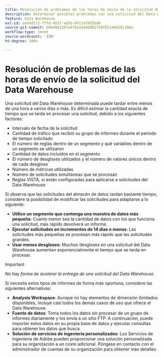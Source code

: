 ```yaml
---
title: Resolución de problemas de las horas de envío de la solicitud del Data Warehouse
description: Determinar posibles problemas con una solicitud del Data Warehouse que puede prolongar las horas de envío.
feature: Data Warehouse
exl-id: eed4d172-fffd-453f-ab5b-0fc2a79d5bd0
source-git-commit: b8640d1387a475e2a9dd082759f0514bd18c1b6e
workflow-type: tm+mt
source-wordcount: '330'
ht-degree: 100%

---
```


# Resolución de problemas de las horas de envío de la solicitud del Data Warehouse

Una solicitud del Data Warehouse determinada puede tardar entre menos de una hora a varios días o más. Es difícil estimar la cantidad exacta de tiempo que se tarda en procesar una solicitud, debido a los siguientes factores:

* Intervalo de fecha de la solicitud
* Cantidad de tráfico que recibió su grupo de informes durante el período de tiempo solicitado
* El número de reglas dentro de un segmento y qué variables dentro de un segmento se utilizaron
* Cantidad de datos incluidos en el segmento
* El número de desgloses utilizados y el número de valores únicos dentro de cada desglose
* Número de métricas utilizadas
* Número de solicitudes simultáneas que se procesan
* Reglas VISTA, si están configuradas para aplicarse a solicitudes del Data Warehouse

Si observa que las solicitudes del almacén de datos tardan bastante tiempo, considere la posibilidad de modificar las solicitudes para adaptarse a lo siguiente:

* **Utilice un segmento que contenga una muestra de datos más pequeña**: Cuanto menor sea la cantidad de datos con los que funciona una solicitud, más rápido devolverá un informe.
* **Ejecutar solicitudes en incrementos de 14 días o menos**: Las solicitudes más pequeñas se procesan más rápido que las solicitudes grandes.
* **Usar menos desgloses:** Muchos desgloses en una solicitud del Data Warehouse aumentan exponencialmente el tiempo que se tarda en procesar.

>[!IMPORTANT]
>
> *No hay forma de acelerar la entrega de una solicitud del Data Warehouse.*

Si necesita estos tipos de informes de forma más oportuna, considere las siguientes alternativas:

* **Analysis Workspace**: Aunque no hay elementos de dimensión ilimitados disponibles, incluye casi todos los demás casos de uso que ofrece el Data Warehouse.
* **Fuente de datos**: Toma todos los datos sin procesar de un grupo de informes diariamente y los envía a un sitio FTP. A continuación, puede importar estos datos en su propia base de datos y ejecutar consultas para obtener los datos que busca.
* **Solución de servicios de ingeniería personalizados**: Los Servicios de ingeniería de Adobe pueden proporcionar una solución personalizada para su organización a un coste adicional. Póngase en contacto con el administrador de cuentas de su organización para obtener más detalles.
